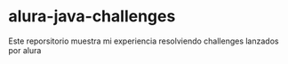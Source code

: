 # alura-java-challenges
<p>Este reporsitorio muestra mi experiencia resolviendo challenges lanzados por alura</P>
